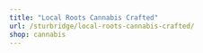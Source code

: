 ```yaml
---
title: "Local Roots Cannabis Crafted"
url: /sturbridge/local-roots-cannabis-crafted/
shop: cannabis
---
```

